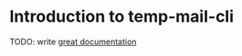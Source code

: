 # Introduction to temp-mail-cli

TODO: write [great documentation](http://jacobian.org/writing/what-to-write/)
